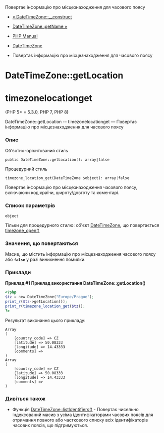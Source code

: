 Повертає інформацію про місцезнаходження для часового поясу

-   [« DateTimeZone::\_\_construct](datetimezone.construct.html)
    
-   [DateTimeZone::getName »](datetimezone.getname.html)
    
-   [PHP Manual](index.html)
    
-   [DateTimeZone](class.datetimezone.html)
    
-   Повертає інформацію про місцезнаходження для часового поясу
    

# DateTimeZone::getLocation

# timezonelocationget

(PHP 5> = 5.3.0, PHP 7, PHP 8)

DateTimeZone::getLocation -- timezonelocationget — Повертає інформацію про місцезнаходження для часового поясу

### Опис

Об'єктно-орієнтований стиль

```methodsynopsis
public DateTimeZone::getLocation(): array|false
```

Процедурний стиль

```methodsynopsis
timezone_location_get(DateTimeZone $object): array|false
```

Повертає інформацію про місцезнаходження часового поясу, включаючи код країни, широту/довготу та коментарі.

### Список параметрів

`object`

Тільки для процедурного стилю: об'єкт [DateTimeZone](class.datetimezone.html), що повертається [timezone\_open()](function.timezone-open.html)

### Значення, що повертаються

Масив, що містить інформацію про місцезнаходження часового поясу або **`false`** у разі виникнення помилки.

### Приклади

**Приклад #1 Приклад використання **DateTimeZone::getLocation()****

```php
<?php
$tz = new DateTimeZone("Europe/Prague");
print_r($tz->getLocation());
print_r(timezone_location_get($tz));
?>
```

Результат виконання цього прикладу:

```
Array
(
    [country_code] => CZ
    [latitude] => 50.08333
    [longitude] => 14.43333
    [comments] =>
)
Array
(
    [country_code] => CZ
    [latitude] => 50.08333
    [longitude] => 14.43333
    [comments] =>
)
```

### Дивіться також

-   Функція [DateTimeZone::listIdentifiers()](datetimezone.listidentifiers.html) - Повертає чисельно індексований масив з усіма ідентифікаторами часових поясів для отримання повного або часткового списку всіх ідентифікаторів часових поясів, що підтримуються.